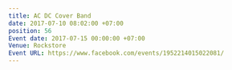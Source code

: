 ```yaml
---
title: AC DC Cover Band
date: 2017-07-10 08:02:00 +07:00
position: 56
Event date: 2017-07-15 00:00:00 +07:00
Venue: Rockstore
Event URL: https://www.facebook.com/events/1952214015022081/
---
```


